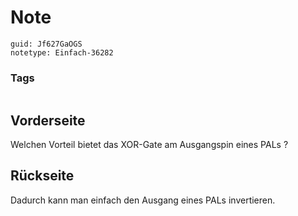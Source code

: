 # Note
```
guid: Jf627GaOGS
notetype: Einfach-36282
```

### Tags
```
```

## Vorderseite
Welchen Vorteil bietet das XOR-Gate am Ausgangspin eines PALs ?

## Rückseite
Dadurch kann man einfach den Ausgang eines PALs invertieren.

